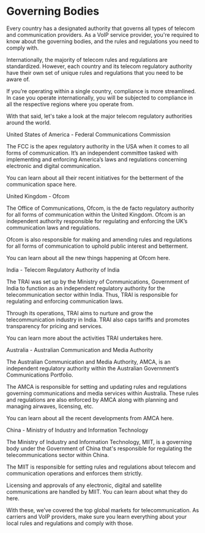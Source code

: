 # Governing Bodies

Every country has a designated authority that governs all types of telecom and communication providers. As a VoIP service provider, you're required to know about the governing bodies, and the rules and regulations you need to comply with.

Internationally, the majority of telecom rules and regulations are standardized. However, each country and its telecom regulatory authority have their own set of unique rules and regulations that you need to be aware of.

If you’re operating within a single country, compliance is more streamlined. In case you operate internationally, you will be subjected to compliance in all the respective regions where you operate from.

With that said, let's take a look at the major telecom regulatory authorities around the world.

United States of America - Federal Communications Commission

The FCC is the apex regulatory authority in the USA when it comes to all forms of communication. It’s an independent committee tasked with implementing and enforcing America’s laws and regulations concerning electronic and digital communication.

You can learn about all their recent initiatives for the betterment of the communication space here.

United Kingdom - Ofcom

The Office of Communications, Ofcom, is the de facto regulatory authority for all forms of communication within the United Kingdom. Ofcom is an independent authority responsible for regulating and enforcing the UK’s communication laws and regulations.

Ofcom is also responsible for making and amending rules and regulations for all forms of communication to uphold public interest and betterment.

You can learn about all the new things happening at Ofcom here.

India - Telecom Regulatory Authority of India

The TRAI was set up by the Ministry of Communications, Government of India to function as an independent regulatory authority for the telecommunication sector within India. Thus, TRAI is responsible for regulating and enforcing communication laws.

Through its operations, TRAI aims to nurture and grow the telecommunication industry in India. TRAI also caps tariffs and promotes transparency for pricing and services.

You can learn more about the activities TRAI undertakes here.

Australia - Australian Communication and Media Authority

The Australian Communication and Media Authority, AMCA, is an independent regulatory authority within the Australian Government’s Communications Portfolio.

The AMCA is responsible for setting and updating rules and regulations governing communications and media services within Australia. These rules and regulations are also enforced by AMCA along with planning and managing airwaves, licensing, etc.

You can learn about all the recent developments from AMCA here.

China - Ministry of Industry and Information Technology

The Ministry of Industry and Information Technology, MIIT, is a governing body under the Government of China that's responsible for regulating the telecommunications sector within China.

The MIIT is responsible for setting rules and regulations about telecom and communication operations and enforces them strictly.

Licensing and approvals of any electronic, digital and satellite communications are handled by MIIT. You can learn about what they do here.

With these, we’ve covered the top global markets for telecommunication. As carriers and VoIP providers, make sure you learn everything about your local rules and regulations and comply with those.
